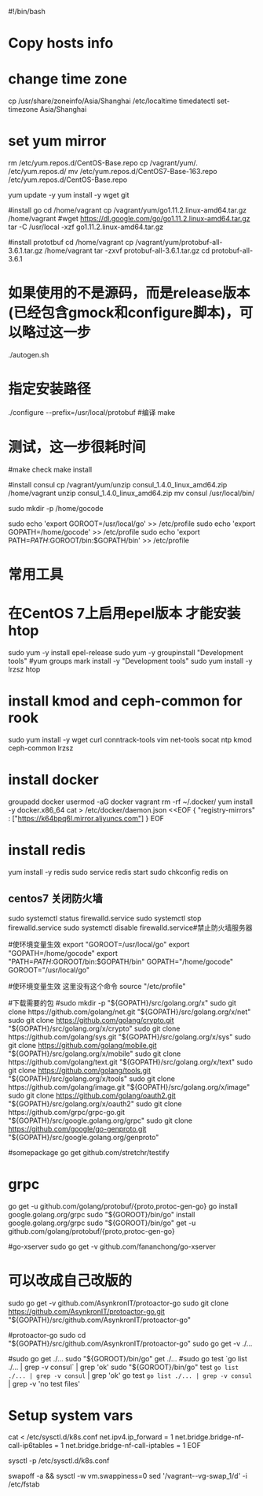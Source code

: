 

#!/bin/bash

# Copy hosts info


# change time zone
cp /usr/share/zoneinfo/Asia/Shanghai /etc/localtime
timedatectl set-timezone Asia/Shanghai

# set yum mirror
rm /etc/yum.repos.d/CentOS-Base.repo
cp /vagrant/yum/*.* /etc/yum.repos.d/
mv /etc/yum.repos.d/CentOS7-Base-163.repo /etc/yum.repos.d/CentOS-Base.repo

yum update -y
yum install -y wget git

#install go 
cd /home/vagrant
cp /vagrant/yum/go1.11.2.linux-amd64.tar.gz /home/vagrant
#wget https://dl.google.com/go/go1.11.2.linux-amd64.tar.gz
tar -C /usr/local -xzf go1.11.2.linux-amd64.tar.gz

#install prototbuf
cd /home/vagrant
cp /vagrant/yum/protobuf-all-3.6.1.tar.gz /home/vagrant
tar -zxvf protobuf-all-3.6.1.tar.gz
cd protobuf-all-3.6.1
# 如果使用的不是源码，而是release版本 (已经包含gmock和configure脚本)，可以略过这一步
./autogen.sh
# 指定安装路径
./configure --prefix=/usr/local/protobuf
#编译
make
# 测试，这一步很耗时间
#make check
make install


#install consul
cp /vagrant/yum/unzip consul_1.4.0_linux_amd64.zip /home/vagrant
unzip consul_1.4.0_linux_amd64.zip
mv consul /usr/local/bin/

sudo mkdir -p /home/gocode

sudo echo 'export GOROOT=/usr/local/go' >> /etc/profile
sudo echo 'export GOPATH=/home/gocode' >> /etc/profile
sudo echo 'export PATH=$PATH:$GOROOT/bin:$GOPATH/bin' >> /etc/profile

# 常用工具
# 在CentOS 7上启用epel版本 才能安装 htop 
sudo yum -y install epel-release
sudo yum -y groupinstall "Development tools"
#yum groups mark install -y "Development tools"
sudo yum install -y lrzsz htop


# install  kmod and ceph-common for rook
sudo yum install -y wget curl conntrack-tools vim net-tools socat ntp kmod ceph-common lrzsz


# install docker
groupadd docker
usermod -aG docker vagrant
rm -rf ~/.docker/
yum install -y docker.x86_64
cat > /etc/docker/daemon.json <<EOF
{
  "registry-mirrors" : ["https://k64bpq6l.mirror.aliyuncs.com"]
}
EOF

# install redis
yum install -y redis 
sudo service redis start
sudo chkconfig redis on

## centos7 关闭防火墙
sudo systemctl status firewalld.service
sudo systemctl stop firewalld.service
sudo systemctl disable firewalld.service#禁止防火墙服务器



#使环境变量生效
export "GOROOT=/usr/local/go"
export "GOPATH=/home/gocode"
export "PATH=$PATH:$GOROOT/bin:$GOPATH/bin"
GOPATH="/home/gocode"
GOROOT="/usr/local/go"

#使环境变量生效 这里没有这个命令
source "/etc/profile"


#下载需要的包
#sudo mkdir -p "${GOPATH}/src/golang.org/x"
sudo git clone https://github.com/golang/net.git "${GOPATH}/src/golang.org/x/net"
sudo git clone https://github.com/golang/crypto.git "${GOPATH}/src/golang.org/x/crypto"
sudo git clone https://github.com/golang/sys.git "${GOPATH}/src/golang.org/x/sys"
sudo git clone https://github.com/golang/mobile.git "${GOPATH}/src/golang.org/x/mobile"
sudo git clone https://github.com/golang/text.git "${GOPATH}/src/golang.org/x/text"
sudo git clone https://github.com/golang/tools.git "${GOPATH}/src/golang.org/x/tools"
sudo git clone https://github.com/golang/image.git "${GOPATH}/src/golang.org/x/image"
sudo git clone https://github.com/golang/oauth2.git "${GOPATH}/src/golang.org/x/oauth2"
sudo git clone https://github.com/grpc/grpc-go.git "${GOPATH}/src/google.golang.org/grpc"
sudo git clone https://github.com/google/go-genproto.git "${GOPATH}/src/google.golang.org/genproto"

#somepackage
go get github.com/stretchr/testify


# grpc
go get -u github.com/golang/protobuf/{proto,protoc-gen-go}
go install google.golang.org/grpc
sudo "${GOROOT}/bin/go" install google.golang.org/grpc
sudo "${GOROOT}/bin/go" get -u github.com/golang/protobuf/{proto,protoc-gen-go}



#go-xserver
sudo go get -v github.com/fananchong/go-xserver


# 可以改成自己改版的 
sudo go get -v github.com/AsynkronIT/protoactor-go
sudo git clone https://github.com/AsynkronIT/protoactor-go.git "${GOPATH}/src/github.com/AsynkronIT/protoactor-go"


#protoactor-go
sudo cd "${GOPATH}/src/github.com/AsynkronIT/protoactor-go"
sudo go get -v ./...




#sudo go get ./...
sudo "${GOROOT}/bin/go" get ./...
#sudo go test `go list ./... | grep -v consul` | grep 'ok' 
sudo "${GOROOT}/bin/go" test `go list ./... | grep -v consul` | grep 'ok' 
go test `go list ./... | grep -v consul` | grep -v 'no test files'

# Setup system vars
cat <<EOF > /etc/sysctl.d/k8s.conf
net.ipv4.ip_forward = 1
net.bridge.bridge-nf-call-ip6tables = 1
net.bridge.bridge-nf-call-iptables = 1
EOF

sysctl -p /etc/sysctl.d/k8s.conf

swapoff -a && sysctl -w vm.swappiness=0
sed '/vagrant--vg-swap_1/d' -i  /etc/fstab
<!--stackedit_data:
eyJoaXN0b3J5IjpbLTIwNDI5NDM2MzksLTExOTgyNDIxNTcsMz
M0MjE3OTIxLDE2MTAyNTYwNDAsLTQyNTE5ODY4OSwxNzA4MTE2
MzUzLDQ2MTMzNjc0OCwtMTI4MTc1MjU0NCwtNjk1MDA4Mjg3LC
0yMzMxOTg4MjcsMzg5NjAxNTQ1XX0=
-->